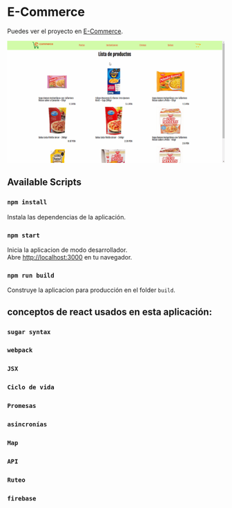 # E-Commerce

Puedes ver el proyecto en [E-Commerce](https://makoret.github.io/E-Commerce/).

<img src="src\images\E-commerce.gif"/>

## Available Scripts

### `npm install`

Instala las dependencias de la aplicación.

### `npm start`


Inicia la aplicacion de modo desarrollador.\
Abre [http://localhost:3000](http://localhost:3000) en tu navegador.

### `npm run build`

Construye la aplicacion para producción en el folder `build`.

## conceptos de react usados en esta aplicación:

### `sugar syntax`

### `webpack`

### `JSX`

### `Ciclo de vida`

### `Promesas`

### `asincronías`

### `Map`

### `API`

### `Ruteo`

### `firebase`

